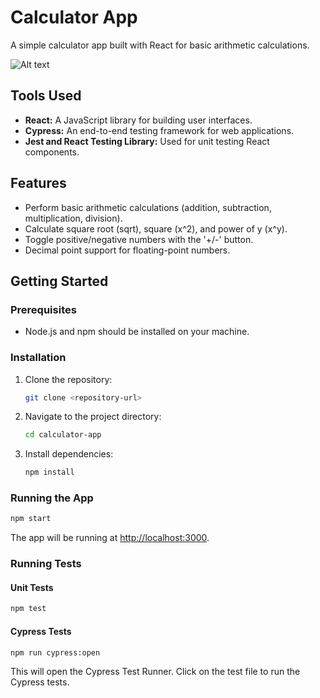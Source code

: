 # Calculator App

A simple calculator app built with React for basic arithmetic calculations.


![Alt text](<../Screenshot 2023-12-04 at 3.39.04 PM.png>)

## Tools Used

- **React:** A JavaScript library for building user interfaces.
- **Cypress:** An end-to-end testing framework for web applications.
- **Jest and React Testing Library:** Used for unit testing React components.

## Features

- Perform basic arithmetic calculations (addition, subtraction, multiplication, division).
- Calculate square root (sqrt), square (x^2), and power of y (x^y).
- Toggle positive/negative numbers with the '+/-' button.
- Decimal point support for floating-point numbers.

## Getting Started

### Prerequisites

- Node.js and npm should be installed on your machine.

### Installation

1. Clone the repository:

   ```bash
   git clone <repository-url>
   ```

2. Navigate to the project directory:

   ```bash
   cd calculator-app
   ```

3. Install dependencies:

   ```bash
   npm install
   ```
### Running the App

```bash
npm start
```

The app will be running at [http://localhost:3000](http://localhost:3000).

### Running Tests

#### Unit Tests
```bash
npm test
```

#### Cypress Tests

```bash
npm run cypress:open
```

This will open the Cypress Test Runner. Click on the test file to run the Cypress tests.
